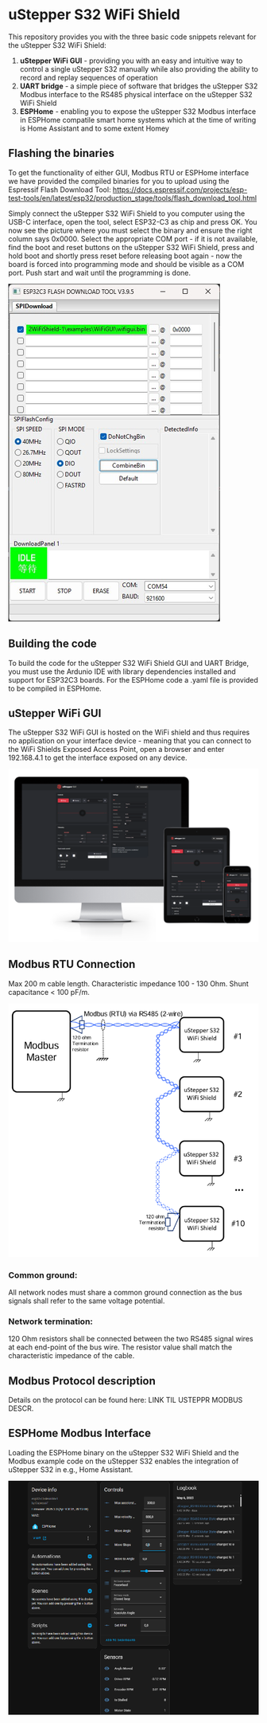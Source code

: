 # uStepper S32 WiFi Shield 

This repository provides you with the three basic code snippets relevant for the uStepper S32 WiFi Shield:

1. **uStepper WiFi GUI** - providing you with an easy and intuitive way to control a single uStepper S32 manually while also providing the ability to record and replay sequences of operation
2. **UART bridge** - a simple piece of software that bridges the uStepper S32 Modbus interface to the RS485 physical interface on the uStepper S32 WiFi Shield
3. **ESPHome** - enabling you to expose the uStepper S32 Modbus interface in ESPHome compatile smart home systems which at the time of writing is Home Assistant and to some extent Homey

## Flashing the binaries
To get the functionality of either GUI, Modbus RTU or ESPHome interface we have provided the compiled binaries for you to upload using the Espressif Flash Download Tool:
https://docs.espressif.com/projects/esp-test-tools/en/latest/esp32/production_stage/tools/flash_download_tool.html

Simply connect the uStepper S32 WiFi Shield to you computer using the USB-C interface, open the tool, select ESP32-C3 as chip and press OK. You now see the picture where you must select the binary and ensure the right column says 0x0000. Select the appropriate COM port - if it is not available, find the boot and reset buttons on the uStepper S32 WiFi Shield, press and hold boot and shortly press reset before releasing boot again - now the board is forced into programming mode and should be visible as a COM port. Push start and wait until the programming is done.

![ESP Flash Tool](doc/espflashtool.jpg)

## Building the code
To build the code for the uStepper S32 WiFi Shield GUI and UART Bridge, you must use the Ardunio IDE with library dependencies installed and support for ESP32C3 boards. For the ESPHome code a .yaml file is provided to be compiled in ESPHome.

## uStepper WiFi GUI
The uStepper S32 WiFi GUI is hosted on the WiFi shield and thus requires no application on your interface device - meaning that you can connect to the WiFi Shields Exposed Access Point, open a browser and enter 192.168.4.1 to get the interface exposed on any device.

![uStepper S32 WiFi GUI](doc/wifigui.png)

## Modbus RTU Connection
Max 200 m cable length. 
Characteristic impedance 100 - 130 Ohm. 
Shunt capacitance < 100 pF/m. 

![Modbus RTU wiring example](doc/modbusRTUwiring.png)

### Common ground: 
All network nodes must share a common ground connection as the bus signals shall refer to the same voltage potential. 

### Network termination: 
120 Ohm resistors shall be connected between the two RS485 signal wires at each end-point of the bus wire. The resistor value shall match the characteristic impedance of the cable.

## Modbus Protocol description
Details on the protocol can be found here: LINK TIL USTEPPR MODBUS DESCR.

## ESPHome Modbus Interface
Loading the ESPHome binary on the uStepper S32 WiFi Shield and the Modbus example code on the uStepper S32 enables the integration of uStepper S32 in e.g., Home Assistant.

![ESPHome interface](doc/esphome.png)